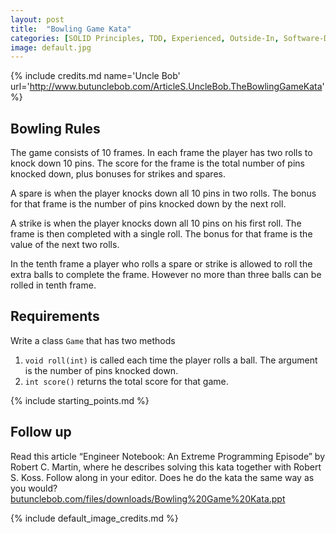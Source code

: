 ```yaml
---
layout: post
title:  "Bowling Game Kata"
categories: [SOLID Principles, TDD, Experienced, Outside-In, Software-Design]
image: default.jpg
---
```


{% include credits.md name='Uncle Bob' url='http://www.butunclebob.com/ArticleS.UncleBob.TheBowlingGameKata' %}

## Bowling Rules
The game consists of 10 frames. In each frame the player has two
rolls to knock down 10 pins. The score for the frame is the
total number of pins knocked down, plus bonuses for strikes and spares.

A spare is when the player knocks down all 10 pins in two rolls. The
bonus for that frame is the number of pins knocked down by the next
roll.

A strike is when the player knocks down all 10 pins on his first roll.
The frame is then completed with a single roll. The bonus for that frame
is the value of the next two rolls.

In the tenth frame a player who rolls a spare or strike is allowed to
roll the extra balls to complete the frame. However no more than three
balls can be rolled in tenth frame.

## Requirements
Write a class `Game` that has two methods
1.  `void roll(int)` is called each time the player rolls a ball. The
    argument is the number of pins knocked down.
2.  `int score()` returns the total score for that game.

{% include starting_points.md %}

## Follow up
Read this article “Engineer Notebook: An Extreme Programming Episode”
by Robert C. Martin, where he describes solving this kata together with
Robert S. Koss. Follow along in your editor. Does he do the kata the
same way as you would?
[butunclebob.com/files/downloads/Bowling%20Game%20Kata.ppt](http://www.butunclebob.com/files/downloads/Bowling%20Game%20Kata.ppt)

{% include default_image_credits.md %}
